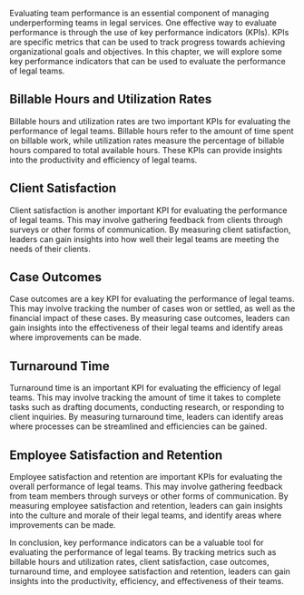 
Evaluating team performance is an essential component of managing underperforming teams in legal services. One effective way to evaluate performance is through the use of key performance indicators (KPIs). KPIs are specific metrics that can be used to track progress towards achieving organizational goals and objectives. In this chapter, we will explore some key performance indicators that can be used to evaluate the performance of legal teams.

Billable Hours and Utilization Rates
------------------------------------------------

Billable hours and utilization rates are two important KPIs for evaluating the performance of legal teams. Billable hours refer to the amount of time spent on billable work, while utilization rates measure the percentage of billable hours compared to total available hours. These KPIs can provide insights into the productivity and efficiency of legal teams.

Client Satisfaction
-------------------------------

Client satisfaction is another important KPI for evaluating the performance of legal teams. This may involve gathering feedback from clients through surveys or other forms of communication. By measuring client satisfaction, leaders can gain insights into how well their legal teams are meeting the needs of their clients.

Case Outcomes
-------------------------

Case outcomes are a key KPI for evaluating the performance of legal teams. This may involve tracking the number of cases won or settled, as well as the financial impact of these cases. By measuring case outcomes, leaders can gain insights into the effectiveness of their legal teams and identify areas where improvements can be made.

Turnaround Time
---------------------------

Turnaround time is an important KPI for evaluating the efficiency of legal teams. This may involve tracking the amount of time it takes to complete tasks such as drafting documents, conducting research, or responding to client inquiries. By measuring turnaround time, leaders can identify areas where processes can be streamlined and efficiencies can be gained.

Employee Satisfaction and Retention
-----------------------------------------------

Employee satisfaction and retention are important KPIs for evaluating the overall performance of legal teams. This may involve gathering feedback from team members through surveys or other forms of communication. By measuring employee satisfaction and retention, leaders can gain insights into the culture and morale of their legal teams, and identify areas where improvements can be made.

In conclusion, key performance indicators can be a valuable tool for evaluating the performance of legal teams. By tracking metrics such as billable hours and utilization rates, client satisfaction, case outcomes, turnaround time, and employee satisfaction and retention, leaders can gain insights into the productivity, efficiency, and effectiveness of their teams.
